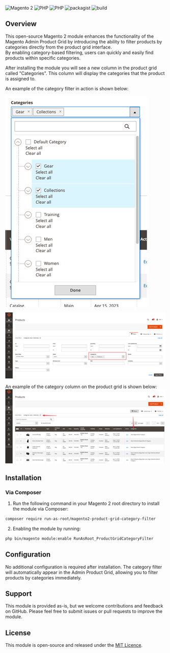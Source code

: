 ![Magento 2](https://img.shields.io/badge/Magento-2.4.*-orange)
![PHP](https://img.shields.io/badge/php-8.1-blue)
![PHP](https://img.shields.io/badge/php-8.2-blue)
![packagist](https://img.shields.io/badge/packagist-f28d1a)
![build](https://github.com/run-as-root/magento2-product-grid-category-filter/actions/workflows/test_extension.yml/badge.svg)

## Overview 

This open-source Magento 2 module enhances the functionality of the Magento Admin Product Grid by introducing the ability to filter products by categories directly from the product grid interface.  
By enabling category-based filtering, users can quickly and easily find products within specific categories.

After installing the module you will see a new column in the product grid called "Categories". This column will display the categories that the product is assigned to.

An example of the category filter in action is shown below:

![category-filter-opened.png](docs%2Fcategory-filter-opened.png)


![category-filter.png](docs%2Fcategory-filter.png)

An example of the category column on the product grid is shown below:
![product-grid.png](docs%2Fproduct-grid.png)

## Installation

### Via Composer

1. Run the following command in your Magento 2 root directory to install the module via Composer:

```bash
composer require run-as-root/magento2-product-grid-category-filter
```

2. Enabling the module by running:

```bash
php bin/magento module:enable RunAsRoot_ProductGridCategoryFilter
```

## Configuration

No additional configuration is required after installation. The category filter will automatically appear in the Admin Product Grid, allowing you to filter products by categories immediately.

## Support

This module is provided as-is, but we welcome contributions and feedback on GitHub. Please feel free to submit issues or pull requests to improve the module.

## License

This module is open-source and released under the [MIT Licence](https://opensource.org/licenses/MIT).

